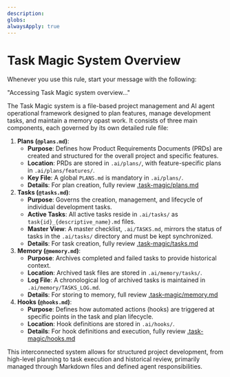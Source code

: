```yaml
---
description:
globs:
alwaysApply: true
---
```


# Task Magic System Overview

Whenever you use this rule, start your message with the following:

"Accessing Task Magic system overview..."

The Task Magic system is a file-based project management and AI agent operational framework designed to plan features, manage development tasks, and maintain a memory opast work.
It consists of three main components, each governed by its own detailed rule file:

1. **Plans (`@plans.md`)**:
    - **Purpose**: Defines how Product Requirements Documents (PRDs) are created and structured for the overall project and specific features.
    - **Location**: PRDs are stored in `.ai/plans/`, with feature-specific plans in `.ai/plans/features/`.
    - **Key File**: A global `PLANS.md` is mandatory in `.ai/plans/`.
    - **Details**: For plan creation, fully review [.task-magic/plans.md](./plans.md)
2. **Tasks (`@tasks.md`)**:
    - **Purpose**: Governs the creation, management, and lifecycle of individual development tasks.
    - **Active Tasks**: All active tasks reside in `.ai/tasks/` as `task{id}_{descriptive_name}.md` files.
    - **Master View**: A master checklist, `.ai/TASKS.md`, mirrors the status of tasks in the `.ai/tasks/` directory and must be kept synchronized.
    - **Details**: For task creation, fully review [.task-magic/tasks.md](./tasks.md)
3. **Memory (`@memory.md`)**:
    - **Purpose**: Archives completed and failed tasks to provide historical context.
    - **Location**: Archived task files are stored in `.ai/memory/tasks/`.
    - **Log File**: A chronological log of archived tasks is maintained in `.ai/memory/TASKS_LOG.md`.
    - **Details**: For storing to memory, full review [.task-magic/memory.md](./memory.md)
4. **Hooks (`@hooks.md`)**:
    - **Purpose**: Defines how automated actions (hooks) are triggered at specific points in the task and plan lifecycle.
    - **Location**: Hook definitions are stored in `.ai/hooks/`.
    - **Details**: For hook definitions and execution, fully review [.task-magic/hooks.md](./hooks.md)

This interconnected system allows for structured project development, from high-level planning to task execution and historical review, primarily managed through Markdown files and defined agent responsibilities.
